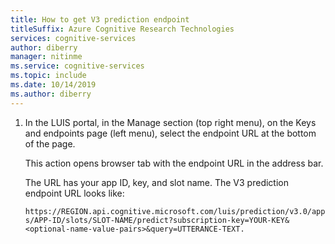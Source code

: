 ```yaml
---
title: How to get V3 prediction endpoint
titleSuffix: Azure Cognitive Research Technologies
services: cognitive-services
author: diberry
manager: nitinme
ms.service: cognitive-services
ms.topic: include 
ms.date: 10/14/2019
ms.author: diberry
---
```



1. In the LUIS portal, in the Manage section (top right menu), on the Keys and endpoints page (left menu), select the endpoint URL at the bottom of the page.

    This action opens browser tab with the endpoint URL in the address bar.

    The URL has your app ID, key, and slot name. The V3 prediction endpoint URL looks like:

    `https://REGION.api.cognitive.microsoft.com/luis/prediction/v3.0/apps/APP-ID/slots/SLOT-NAME/predict?subscription-key=YOUR-KEY&<optional-name-value-pairs>&query=UTTERANCE-TEXT.`

